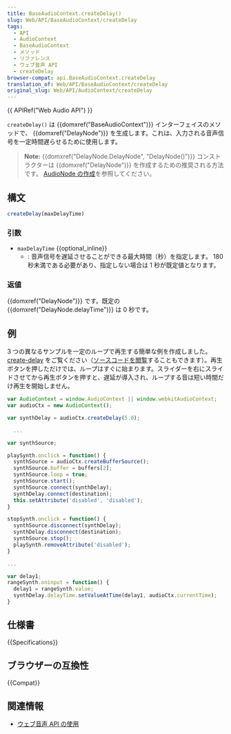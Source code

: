 ```yaml
---
title: BaseAudioContext.createDelay()
slug: Web/API/BaseAudioContext/createDelay
tags:
  - API
  - AudioContext
  - BaseAudioContext
  - メソッド
  - リファレンス
  - ウェブ音声 API
  - createDelay
browser-compat: api.BaseAudioContext.createDelay
translation_of: Web/API/BaseAudioContext/createDelay
original_slug: Web/API/AudioContext/createDelay
---
```

{{ APIRef("Web Audio API") }}

`createDelay()` は {{domxref("BaseAudioContext")}} インターフェイスのメソッドで、 {{domxref("DelayNode")}} を生成します。これは、入力される音声信号を一定時間遅らせるために使用します。

> **Note:** {{domxref("DelayNode.DelayNode", "DelayNode()")}} コンストラクターは {{domxref("DelayNode")}} を作成するための推奨される方法です。 [AudioNode の作成](/ja/docs/Web/API/AudioNode#creating_an_audionode)を参照してください。

## 構文

```js
createDelay(maxDelayTime)
```

### 引数

- `maxDelayTime` {{optional_inline}}
  - : 音声信号を遅延させることができる最大時間（秒）を指定します。 180 秒未満である必要があり、指定しない場合は 1 秒が既定値となります。

### 返値

{{domxref("DelayNode")}} です。既定の {{domxref("DelayNode.delayTime")}} は 0 秒です。

## 例

3 つの異なるサンプルを一定のループで再生する簡単な例を作成しました。 [create-delay](https://chrisdavidmills.github.io/create-delay/) をご覧ください（[ソースコードを閲覧](https://github.com/chrisdavidmills/create-delay)することもできます）。再生ボタンを押しただけでは、ループはすぐに始まります。スライダーを右にスライドさせてから再生ボタンを押すと、遅延が導入され、ループする音は短い時間だけ再生を開始しません。

```js
var AudioContext = window.AudioContext || window.webkitAudioContext;
var audioCtx = new AudioContext();

var synthDelay = audioCtx.createDelay(5.0);

  ...

var synthSource;

playSynth.onclick = function() {
  synthSource = audioCtx.createBufferSource();
  synthSource.buffer = buffers[2];
  synthSource.loop = true;
  synthSource.start();
  synthSource.connect(synthDelay);
  synthDelay.connect(destination);
  this.setAttribute('disabled', 'disabled');
}

stopSynth.onclick = function() {
  synthSource.disconnect(synthDelay);
  synthDelay.disconnect(destination);
  synthSource.stop();
  playSynth.removeAttribute('disabled');
}

...

var delay1;
rangeSynth.oninput = function() {
  delay1 = rangeSynth.value;
  synthDelay.delayTime.setValueAtTime(delay1, audioCtx.currentTime);
}
```

## 仕様書

{{Specifications}}

## ブラウザーの互換性

{{Compat}}

## 関連情報

- [ウェブ音声 API の使用](/ja/docs/Web/API/Web_Audio_API/Using_Web_Audio_API)
